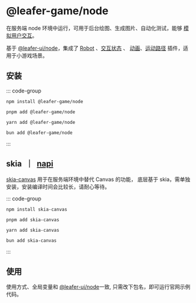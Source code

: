 # @leafer-game/node

在服务端 node 环境中运行，可用于后台绘图、生成图片、自动化测试，能够 [模拟用户交互](/reference/event/simulation.md)。

基于 [@leafer-ui/node](/guide/install/ui/node/start.md)，集成了 [Robot](/plugin/in/robot/) 、[交互状态](/plugin/in/state/) 、 [动画](/plugin/in/animate/)、[运动路径](/plugin/in/motion-path/) 插件，适用于小游戏场景。

## 安装

::: code-group

```sh[npm]
npm install @leafer-game/node
```

```sh[pnpm]
pnpm add @leafer-game/node
```

```sh[yarn]
yarn add @leafer-game/node
```

```sh[bun]
bun add @leafer-game/node
```

:::

## skia &nbsp;｜&nbsp; [napi](./napi.md#skia-napi)

[skia-canvas](https://www.npmjs.com/package/skia-canvas) 用于在服务端环境中替代 Canvas 的功能， 底层基于 skia，需单独安装，安装编译时间会比较长，请耐心等待。

::: code-group

```sh[npm]
npm install skia-canvas
```

```sh[pnpm]
pnpm add skia-canvas
```

```sh[yarn]
yarn add skia-canvas
```

```sh[bun]
bun add skia-canvas
```

:::

## 使用

使用方式、全局变量和 [@leafer-ui/node](/guide/install/ui/node/start.md)一致, 只需改下包名，即可运行官网示例代码。
